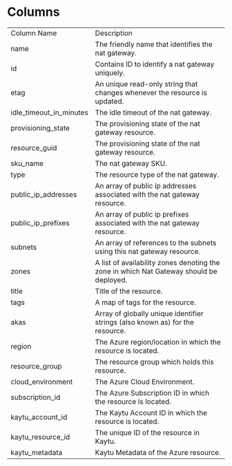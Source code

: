 # Columns  

<table>
	<tr><td>Column Name</td><td>Description</td></tr>
	<tr><td>name</td><td>The friendly name that identifies the nat gateway.</td></tr>
	<tr><td>id</td><td>Contains ID to identify a nat gateway uniquely.</td></tr>
	<tr><td>etag</td><td>An unique read-only string that changes whenever the resource is updated.</td></tr>
	<tr><td>idle_timeout_in_minutes</td><td>The idle timeout of the nat gateway.</td></tr>
	<tr><td>provisioning_state</td><td>The provisioning state of the nat gateway resource.</td></tr>
	<tr><td>resource_guid</td><td>The provisioning state of the nat gateway resource.</td></tr>
	<tr><td>sku_name</td><td>The nat gateway SKU.</td></tr>
	<tr><td>type</td><td>The resource type of the nat gateway.</td></tr>
	<tr><td>public_ip_addresses</td><td>An array of public ip addresses associated with the nat gateway resource.</td></tr>
	<tr><td>public_ip_prefixes</td><td>An array of public ip prefixes associated with the nat gateway resource.</td></tr>
	<tr><td>subnets</td><td>An array of references to the subnets using this nat gateway resource.</td></tr>
	<tr><td>zones</td><td>A list of availability zones denoting the zone in which Nat Gateway should be deployed.</td></tr>
	<tr><td>title</td><td>Title of the resource.</td></tr>
	<tr><td>tags</td><td>A map of tags for the resource.</td></tr>
	<tr><td>akas</td><td>Array of globally unique identifier strings (also known as) for the resource.</td></tr>
	<tr><td>region</td><td>The Azure region/location in which the resource is located.</td></tr>
	<tr><td>resource_group</td><td>The resource group which holds this resource.</td></tr>
	<tr><td>cloud_environment</td><td>The Azure Cloud Environment.</td></tr>
	<tr><td>subscription_id</td><td>The Azure Subscription ID in which the resource is located.</td></tr>
	<tr><td>kaytu_account_id</td><td>The Kaytu Account ID in which the resource is located.</td></tr>
	<tr><td>kaytu_resource_id</td><td>The unique ID of the resource in Kaytu.</td></tr>
	<tr><td>kaytu_metadata</td><td>Kaytu Metadata of the Azure resource.</td></tr>
</table>